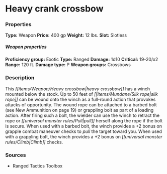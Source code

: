 ﻿---
Title: "Heavy crank crossbow"
Type: "Weapon"
Price: "400 gp"
Weight: "12 lbs."
Slot: "Slotless"
Proficiency group: "Exotic"
Weapon properties Type: "Ranged"
Damage: "1d10"
Critical: "19-20/x2"
Range: "120 ft."
Damage type: "P"
Weapon groups: "Crossbows"
Description: |
  "This heavy crossbow has a winch mounted below the stock. Up to 50 feet of silk rope can be wound onto the winch as a full-round action that provokes attacks of opportunity. The wound rope can be attached to a barbed bolt (see New Ammunition on page 19) or grappling bolt as part of a loading action. After firing such a bolt, the wielder can use the winch to retract the rope or pull herself along the rope if the bolt is secure. When used with a barbed bolt, the winch provides a +2 bonus on grapple combat maneuver checks to pull the target toward you. When used with a grappling bolt, the winch provides a +2 bonus on Climb checks."
Sources: "['Ranged Tactics Toolbox']"
---

# Heavy crank crossbow

### Properties

**Type:** Weapon **Price:** 400 gp **Weight:** 12 lbs. **Slot:** Slotless

##### Weapon properties

**Proficiency group:** Exotic **Type:** Ranged **Damage:** 1d10 **Critical:** 19-20/x2 **Range:** 120 ft. **Damage type:** P **Weapon groups:** Crossbows

### Description

This _[[items/Weapon/Heavy crossbow|heavy crossbow]]_ has a winch mounted below the stock. Up to 50 feet of _[[items/Mundane/Silk rope|silk rope]]_ can be wound onto the winch as a full-round action that provokes attacks of opportunity. The wound rope can be attached to a barbed bolt (see New Ammunition on page 19) or grappling bolt as part of a loading action. After firing such a bolt, the wielder can use the winch to retract the rope or _[[universal monster rules/Pull|pull]]_ herself along the rope if the bolt is secure. When used with a barbed bolt, the winch provides a +2 bonus on grapple combat maneuver checks to _pull_ the target toward you. When used with a grappling bolt, the winch provides a +2 bonus on _[[universal monster rules/Climb|Climb]]_ checks.

### Sources

* Ranged Tactics Toolbox